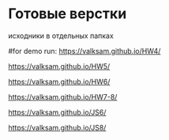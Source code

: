 # Готовые верстки
исходники в отдельных папках

#for demo run: 
https://valksam.github.io/HW4/

https://valksam.github.io/HW5/

https://valksam.github.io/HW6/

https://valksam.github.io/HW7-8/

https://valksam.github.io/JS6/

https://valksam.github.io/JS8/